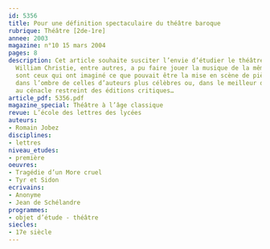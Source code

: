 ```yaml
---
id: 5356
title: Pour une définition spectaculaire du théâtre baroque
rubrique: Théâtre [2de-1re]
annee: 2003
magazine: n°10 15 mars 2004
pages: 8
description: Cet article souhaite susciter l’envie d’étudier le théâtre baroque. Si
  William Christie, entre autres, a pu faire jouer la musique de la même époque, rares
  sont ceux qui ont imaginé ce que pouvait être la mise en scène de pièces restées
  dans l’ombre de celles d’auteurs plus célèbres ou, dans le meilleur des cas, confinées
  au cénacle restreint des éditions critiques…
article_pdf: 5356.pdf
magazine_special: Théâtre à l’âge classique
revue: L’école des lettres des lycées
auteurs:
- Romain Jobez
disciplines:
- lettres
niveau_etudes:
- première
oeuvres:
- Tragédie d’un More cruel
- Tyr et Sidon
ecrivains:
- Anonyme
- Jean de Schélandre
programmes:
- objet d’étude - théâtre
siecles:
- 17e siècle
---
```

